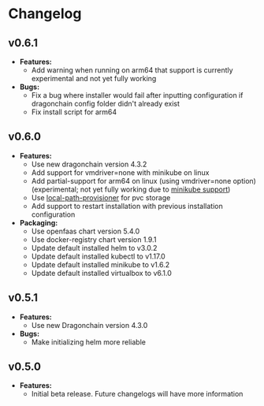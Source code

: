 # Changelog

## v0.6.1

- **Features:**
  - Add warning when running on arm64 that support is currently experimental and not yet fully working
- **Bugs:**
  - Fix a bug where installer would fail after inputting configuration if dragonchain config folder didn't already exist
  - Fix install script for arm64

## v0.6.0

- **Features:**
  - Use new dragonchain version 4.3.2
  - Add support for vmdriver=none with minikube on linux
  - Add partial-support for arm64 on linux (using vmdriver=none option) (experimental; not yet fully working due to [minikube support](https://github.com/kubernetes/minikube/issues/5667))
  - Use [local-path-provisioner](https://github.com/rancher/local-path-provisioner) for pvc storage
  - Add support to restart installation with previous installation configuration
- **Packaging:**
  - Use openfaas chart version 5.4.0
  - Use docker-registry chart version 1.9.1
  - Update default installed helm to v3.0.2
  - Update default installed kubectl to v1.17.0
  - Update default installed minikube to v1.6.2
  - Update default installed virtualbox to v6.1.0

## v0.5.1

- **Features:**
  - Use new Dragonchain version 4.3.0
- **Bugs:**
  - Make initializing helm more reliable

## v0.5.0

- **Features:**
  - Initial beta release. Future changelogs will have more information

